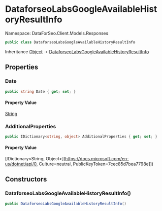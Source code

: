 # DataforseoLabsGoogleAvailableHistoryResultInfo

Namespace: DataForSeo.Client.Models.Responses

```csharp
public class DataforseoLabsGoogleAvailableHistoryResultInfo
```

Inheritance [Object](https://docs.microsoft.com/en-us/dotnet/api/Object) → [DataforseoLabsGoogleAvailableHistoryResultInfo](./DataforseoLabsGoogleAvailableHistoryResultInfo.md)

## Properties

### **Date**

```csharp
public string Date { get; set; }
```

#### Property Value

[String](https://docs.microsoft.com/en-us/dotnet/api/String)<br>

### **AdditionalProperties**

```csharp
public IDictionary<string, object> AdditionalProperties { get; set; }
```

#### Property Value

[IDictionary&lt;String, Object&gt;](https://docs.microsoft.com/en-us/dotnet/api/0, Culture=neutral, PublicKeyToken=7cec85d7bea7798e]])<br>

## Constructors

### **DataforseoLabsGoogleAvailableHistoryResultInfo()**

```csharp
public DataforseoLabsGoogleAvailableHistoryResultInfo()
```

